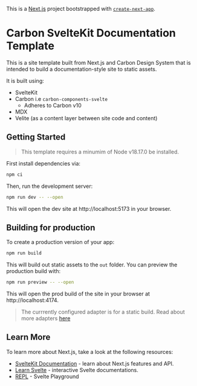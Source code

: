 This is a [Next.js](https://nextjs.org/) project bootstrapped with [`create-next-app`](https://github.com/vercel/next.js/tree/canary/packages/create-next-app).

# Carbon SvelteKit Documentation Template

This is a site template built from Next.js and Carbon Design System that is intended to build a documentation-style site to static assets.

It is built using:

- SvelteKit
- Carbon i.e `carbon-components-svelte`
  - Adheres to Carbon v10
- MDX
- Velite (as a content layer between site code and content)

## Getting Started

> This template requires a minumim of Node v18.17.0 be installed.

First install dependencies via:

```bash
npm ci
```

Then, run the development server:

```bash
npm run dev -- --open
```

This will open the dev site at http://localhost:5173 in your browser.

## Building for production

To create a production version of your app:

```bash
npm run build
```

This will build out static assets to the `out` folder. You can preview the production build with:

```bash
npm run preview -- --open
```

This will open the prod build of the site in your browser at http://localhost:4174.

> The currrently configured adapter is for a static build. Read about more adapters [here](https://kit.svelte.dev/docs/adapters)

## Learn More

To learn more about Next.js, take a look at the following resources:

- [SvelteKit Documentation](https://kit.svelte.dev/docs/introduction) - learn about Next.js features and API.
- [Learn Svelte](https://learn.svelte.dev/tutorial/welcome-to-svelte) - interactive Svelte documentations.
- [REPL](https://svelte.dev/repl/hello-world?version=4.2.12) - Svelte Playground
